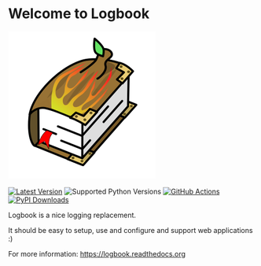 # Welcome to Logbook

<img src="https://raw.githubusercontent.com/getlogbook/logbook/master/docs/_static/logbook-logo.png" width="300">

[![Latest Version][version-img]][pypi]
![Supported Python Versions][pyver-img]
[![GitHub Actions][gha-img]][gha]
[![PyPI Downloads][downloads-img]][pypi]

Logbook is a nice logging replacement.

It should be easy to setup, use and configure and support web applications :)

For more information: https://logbook.readthedocs.org

[version-img]: https://img.shields.io/pypi/v/logbook.svg
[pypi]: https://pypi.org/pypi/Logbook
[gha-img]: https://img.shields.io/github/actions/workflow/status/getlogbook/logbook/main.yml
[gha]: https://github.com/getlogbook/logbook/actions
[downloads-img]: https://img.shields.io/pypi/dm/logbook
[pyver-img]: https://img.shields.io/pypi/pyversions/logbook
